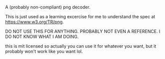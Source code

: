 A (probably non-compliant) png decoder.

This is just used as a learning excercise for me to understand the spec at https://www.w3.org/TR/png.

DO NOT USE THIS FOR ANYTHING. PROBABLY NOT EVEN A REFERENCE. I DO NOT KNOW WHAT I AM DOING.

this is mit licensed so actually you can use it for whatever you want, but it probably won't work like you want lol.
